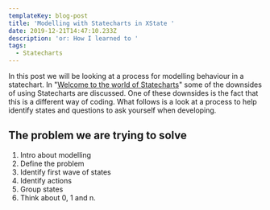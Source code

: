 ```yaml
---
templateKey: blog-post
title: 'Modelling with Statecharts in XState '
date: 2019-12-21T14:47:10.233Z
description: 'or: How I learned to '
tags:
  - Statecharts
---
```

In this post we will be looking at a process for modelling behaviour in a statechart. In "[Welcome to the world of Statecharts](https://statecharts.github.io/)" some of the downsides of using Statecharts are discussed. One of these downsides is the fact that this is a different way of coding. What follows is a look at a process to help identify states and questions to ask yourself when developing.

## The problem we are trying to solve




1. Intro about modelling
2. Define the problem
3. Identify first wave of states
4. Identify actions
5. Group states
6. Think about 0, 1 and n.

 
